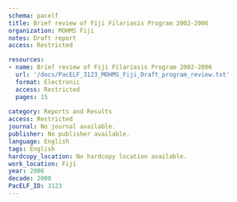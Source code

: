 ```yaml
---
schema: pacelf
title: Brief review of Fiji Filariasis Program 2002-2006 
organization: MOHMS Fiji
notes: Draft report
access: Restricted

resources:
- name: Brief review of Fiji Filariasis Program 2002-2006 
  url: '/docs/PacELF_3123_MOHMS_Fiji_Draft_program_review.txt'
  format: Electronic
  access: Restricted
  pages: 15
 
category: Reports and Results
access: Restricted
journal: No journal available.
publisher: No publisher available. 
language: English 
tags: English 
hardcopy_location: No hardcopy location available.
work_location: Fiji
year: 2006
decade: 2000
PacELF_ID: 3123
---
```

